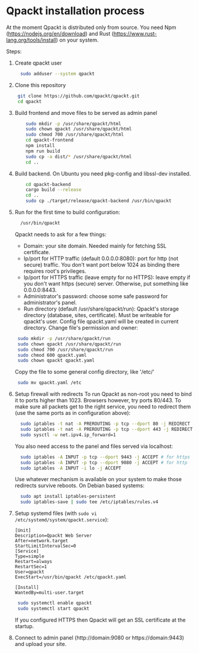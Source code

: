# Qpackt installation process

At the moment Qpackt is distributed only from source. You need Npm (https://nodejs.org/en/download) and Rust (https://www.rust-lang.org/tools/install)
on your system.

Steps:
1. Create qpackt user
   ```bash
     sudo adduser --system qpackt
   ```
2. Clone this repository
   ```bash
    git clone https://github.com/qpackt/qpackt.git
    cd qpackt
    ```
3. Build frontend and move files to be served as admin panel
    ```bash
        sudo mkdir -p /usr/share/qpackt/html
        sudo chown qpackt /usr/share/qpackt/html
        sudo chmod 700 /usr/share/qpackt/html
        cd qpackt-frontend
        npm install
        npm run build
        sudo cp -a dist/* /usr/share/qpackt/html
        cd ..
    ```
4. Build backend. On Ubuntu you need pkg-config and libssl-dev installed.
    ```bash
        cd qpackt-backend
        cargo build --release
        cd ..
        sudo cp ./target/release/qpackt-backend /usr/bin/qpackt
    ```

5. Run for the first time to build configuration:
    ```bash
      /usr/bin/qpackt
   ```
   Qpackt needs to ask for a few things:
    * Domain: your site domain. Needed mainly for fetching SSL certificate.
    * Ip/port for HTTP traffic (default 0.0.0.0:8080): port for http (not secure) traffic. You don't want port below 1024 as binding there requires root's privileges.
    * Ip/port for HTTPS traffic (leave empty for no HTTPS): leave empty if you don't want https (secure) server. Otherwise, put something like 0.0.0.0:8443.
    * Administrator's password: choose some safe password for administrator's panel.
    * Run directory (default /usr/share/qpackt/run): Qpackt's storage directory (database, sites, certificate). Must be writeable for qpackt's user.
   Config file qpackt.yaml will be created in current directory. Change file's permission and owner:
   ```bash
    sudo mkdir -p /usr/share/qpackt/run
    sudo chown qpackt /usr/share/qpackt/run
    sudo chmod 700 /usr/share/qpackt/run
    sudo chmod 600 qpackt.yaml
    sudo chown qpackt qpackt.yaml
   ```
   Copy the file to some general config directory, like '/etc/'
   ```bash
    sudo mv qpackt.yaml /etc
    ```
6. Setup firewall with redirects
   To run Qpackt as non-root you need to bind it to ports higher than 1023. Browsers however, try ports 80/443.
   To make sure all packets get to the right service, you need to redirect them (use the same ports as in configuration above):
   ```bash
     sudo iptables -t nat -A PREROUTING -p tcp --dport 80 -j REDIRECT --to-port 8080
     sudo iptables -t nat -A PREROUTING -p tcp --dport 443 -j REDIRECT --to-port 8443
     sudo sysctl -w net.ipv4.ip_forward=1
   ```
   You also need access to the panel and files served via localhost:
    ```bash
      sudo iptables -A INPUT -p tcp --dport 9443 -j ACCEPT # for https when configured
      sudo iptables -A INPUT -p tcp --dport 9080 -j ACCEPT # for http
      sudo iptables -A INPUT -i lo -j ACCEPT
   ```
   Use whatever mechanism is available on your system to make those redirects survive reboots. On Debian based systems:
    ```bash
      sudo apt install iptables-persistent
      sudo iptables-save | sudo tee /etc/iptables/rules.v4
   ```

7. Setup systemd files (with `sudo vi /etc/systemd/system/qpackt.service`):
    ```text
   [Unit]
   Description=Qpackt Web Server
   After=network.target
   StartLimitIntervalSec=0
   [Service]
   Type=simple
   Restart=always
   RestartSec=1
   User=qpackt
   ExecStart=/usr/bin/qpackt /etc/qpackt.yaml

   [Install]
   WantedBy=multi-user.target
   ```

   ```bash
    sudo systemctl enable qpackt
    sudo systemctl start qpackt
   ```
   If you configured HTTPS then Qpackt will get an SSL certificate at the startup.
8. Connect to admin panel (http://domain:9080 or https://domain:9443) and upload your site.